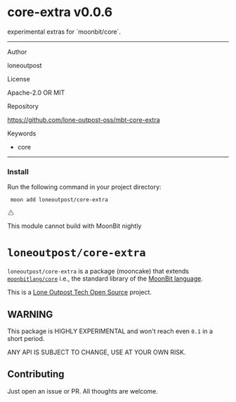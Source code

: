 
<div id="mod-info">
    <h1 id="mod-title"> core-extra <span id="mod-version">v0.0.6</span></h1>
    experimental extras for &#x60;moonbit/core&#x60;.
    <hr/>
    <div id="mod-meta-data">
        <div>
            <p>Author</p>
            <p>loneoutpost</p>
        </div>
        <div>
            <p>License</p>
            <p>Apache-2.0 OR MIT</p>
        </div>
        <div>
            <p>Repository</p>
            <p><a href="https://github.com/lone-outpost-oss/mbt-core-extra">https://github.com/lone-outpost-oss/mbt-core-extra</a></p>
        </div>
        <div>
            <p>Keywords</p>
            <ul id="mod-keywords">
                <li>core</li>
            </ul>
        </div>
    </div>
    <hr/>
    <div id="mod-install-info">
        <h3>Install</h3>
        <p>Run the following command in your project directory: </p>
        <pre><code> moon add loneoutpost/core-extra </code></pre>
    <div id="build-error"> 
      <svg t="1727332159497" class="icon" viewBox="0 0 1024 1024" version="1.1" xmlns="http://www.w3.org/2000/svg" p-id="5301" width="16" height="16"><path d="M545.718857 130.608762c11.337143 6.265905 20.699429 15.555048 26.989714 26.819048l345.014858 617.667047a68.87619 68.87619 0 0 1-26.989715 93.915429c-10.313143 5.705143-21.942857 8.704-33.718857 8.704H166.985143A69.266286 69.266286 0 0 1 97.52381 808.643048c0-11.751619 2.998857-23.28381 8.752761-33.548191l344.990477-617.642667a69.656381 69.656381 0 0 1 94.451809-26.819047zM512 191.000381L166.985143 808.643048H856.990476L512 191.000381zM546.718476 670.47619v69.071239h-69.461333V670.47619h69.485714z m0-298.374095v252.318476h-69.461333V372.102095h69.485714z" p-id="5302" fill="#707070"></path></svg>
      <div>
        <p id="build-error-title">This module cannot build with MoonBit nightly</p>
      </div>
    </div>
    </div>
</div>



# `loneoutpost/core-extra`

`loneoutpost/core-extra` is a package (mooncake) that extends [`moonbitlang/core`](https://mooncakes.io/docs/#/moonbitlang/core/) i.e., the standard library of the [MoonBit language](https://www.moonbitlang.com/). 

This is a [Lone Outpost Tech Open Source](https://github.com/lone-outpost-oss) project.

## WARNING

This package is HIGHLY EXPERIMENTAL and won't reach even `0.1` in a short period. 

ANY API IS SUBJECT TO CHANGE, USE AT YOUR OWN RISK. 

## Contributing

Just open an issue or PR. All thoughts are welcome.
